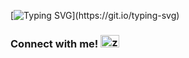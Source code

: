 [![Typing SVG](https://readme-typing-svg.demolab.com?font=IBM+Plex+Mono&weight=600&size=15&duration=1000&pause=400&color=30F745&multiline=true&repeat=false&width=500&height=400&lines=%24+whoami;'Zayn+Khan';+;%24+cat+major+%26%26+cat+minor;Cybersecurity;'Computer+Science';+;%24+cat+skillz;Linux%2C+'Cisco+IOS'%2C+Python%2C+ITSM%2C+'Technical;Support'%2C+'Hardware+%26+Software+Support';+;%24+cat+languages;'Native+Urdu%2FHindi'%2C+'Intermediate+Spanish'%2C+;'Basic+Arabic')](https://git.io/typing-svg)

<h3 align="left">
  Connect with me! 
  <a href="https://linkedin.com/in/zzaynr" target="blank">
    <img src="https://raw.githubusercontent.com/rahuldkjain/github-profile-readme-generator/master/src/images/icons/Social/linked-in-alt.svg" alt="zzaynr" height="20" width="30" />
  </a>
</h3>


<!-- https://readme-typing-svg.demolab.com/demo/?font=IBM+Plex+Mono&weight=600&size=15&duration=1000&pause=400&color=30F745&multiline=true&repeat=false&width=500&height=400&lines=%24+whoami;'Zayn+Khan';+;%24+cat+major+%26%26+cat+minor;Cybersecurity;'Computer+Science';+;%24+cat+skillz;Linux%2C+'Cisco+IOS'%2C+Python%2C+ITSM%2C+'Technical;Support'%2C+'Hardware+%26+Software+Support';+;%24+cat+languages;'Native+Urdu%2FHindi'%2C+'Intermediate+Spanish'%2C+;'Basic+Arabic' --!>

